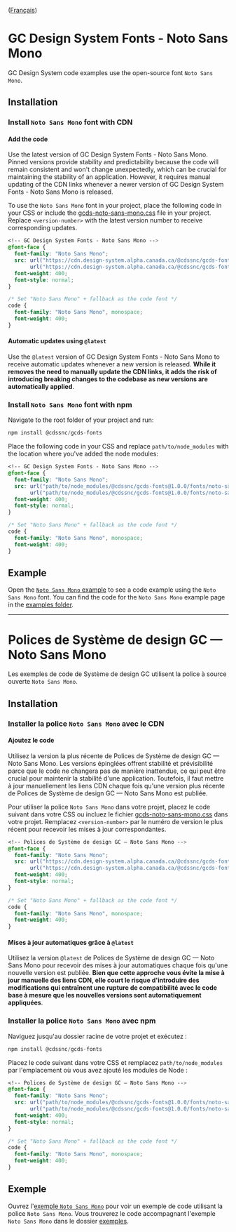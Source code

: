 ([Français](#polices-de-système-de-design-gc--noto-sans-mono))

# GC Design System Fonts - Noto Sans Mono

GC Design System code examples use the open-source font `Noto Sans Mono`.

## Installation

### Install `Noto Sans Mono` font with CDN

#### Add the code

Use the latest version of GC Design System Fonts - Noto Sans Mono. Pinned versions provide stability and predictability because the code will remain consistent and won't change unexpectedly, which can be crucial for maintaining the stability of an application. However, it requires manual updating of the CDN links whenever a newer version of GC Design System Fonts - Noto Sans Mono is released.

To use the `Noto Sans Mono` font in your project, place the following code in your CSS or include the [gcds-noto-sans-mono.css](https://github.com/cds-snc/gcds-fonts/blob/main/fonts/noto-sans-mono/gcds-noto-sans-mono.css) file in your project. Replace `<version-number>` with the latest version number to receive corresponding updates.

```css
<!-- GC Design System Fonts - Noto Sans Mono -->
@font-face {
  font-family: "Noto Sans Mono";
  src: url("https://cdn.design-system.alpha.canada.ca/@cdssnc/gcds-fonts@1.0.0/fonts/noto-sans-mono/gcds-noto-sans-mono.woff2") format("woff2"),
       url("https://cdn.design-system.alpha.canada.ca/@cdssnc/gcds-fonts@1.0.0/fonts/noto-sans-mono/gcds-noto-sans-mono.woff") format("woff");
  font-weight: 400;
  font-style: normal;
}

/* Set "Noto Sans Mono" + fallback as the code font */
code {
  font-family: "Noto Sans Mono", monospace;
  font-weight: 400;
}
```

#### Automatic updates using `@latest`

Use the `@latest` version of GC Design System Fonts - Noto Sans Mono to receive automatic updates whenever a new version is released. **While it removes the need to manually update the CDN links, it adds the risk of introducing breaking changes to the codebase as new versions are automatically applied**.

### Install `Noto Sans Mono` font with npm

Navigate to the root folder of your project and run:

```js
npm install @cdssnc/gcds-fonts
```

Place the following code in your CSS and replace `path/to/node_modules` with the location where you've added the node modules:

```css
<!-- GC Design System Fonts - Noto Sans Mono -->
@font-face {
  font-family: "Noto Sans Mono";
  src: url("path/to/node_modules/@cdssnc/gcds-fonts@1.0.0/fonts/noto-sans-mono/gcds-noto-sans-mono.woff2") format("woff2"),
       url("path/to/node_modules/@cdssnc/gcds-fonts@1.0.0/fonts/noto-sans-mono/gcds-noto-sans-mono.woff") format("woff");
  font-weight: 400;
  font-style: normal;
}

/* Set "Noto Sans Mono" + fallback as the code font */
code {
  font-family: "Noto Sans Mono", monospace;
  font-weight: 400;
}
```

## Example

Open the [`Noto Sans Mono` example]() to see a code example using the `Noto Sans Mono` font. You can find the code for the `Noto Sans Mono` example page in the [examples folder](https://github.com/cds-snc/gcds-fonts/tree/main/examples/noto-sans-mono).

---

# Polices de Système de design GC — Noto Sans Mono

Les exemples de code de Système de design GC utilisent la police à source ouverte `Noto Sans Mono`.

## Installation

### Installer la police `Noto Sans Mono` avec le CDN

#### Ajoutez le code

Utilisez la version la plus récente de Polices de Système de design GC — Noto Sans Mono. Les versions épinglées offrent stabilité et prévisibilité parce que le code ne changera pas de manière inattendue, ce qui peut être crucial pour maintenir la stabilité d'une application. Toutefois, il faut mettre à jour manuellement les liens CDN chaque fois qu'une version plus récente de Polices de Système de design GC — Noto Sans Mono est publiée.

Pour utiliser la police `Noto Sans Mono` dans votre projet, placez le code suivant dans votre CSS ou incluez le fichier [gcds-noto-sans-mono.css](https://github.com/cds-snc/gcds-fonts/blob/main/fonts/noto-sans-mono/gcds-noto-sans-mono.css) dans votre projet. Remplacez `<version-number>` par le numéro de version le plus récent pour recevoir les mises à jour correspondantes.

```css
<!-- Polices de Système de design GC — Noto Sans Mono -->
@font-face {
  font-family: "Noto Sans Mono";
  src: url("https://cdn.design-system.alpha.canada.ca/@cdssnc/gcds-fonts@1.0.0/fonts/noto-sans-mono/gcds-noto-sans-mono.woff2") format("woff2"),
       url("https://cdn.design-system.alpha.canada.ca/@cdssnc/gcds-fonts@1.0.0/fonts/noto-sans-mono/gcds-noto-sans-mono.woff") format("woff");
  font-weight: 400;
  font-style: normal;
}

/* Set "Noto Sans Mono" + fallback as the code font */
code {
  font-family: "Noto Sans Mono", monospace;
  font-weight: 400;
}
```

#### Mises à jour automatiques grâce à `@latest`

Utilisez la version `@latest` de Polices de Système de design GC — Noto Sans Mono pour recevoir des mises à jour automatiques chaque fois qu'une nouvelle version est publiée. **Bien que cette approche vous évite la mise à jour manuelle des liens CDN, elle court le risque d'introduire des modifications qui entraînent une rupture de compatibilité avec le code base à mesure que les nouvelles versions sont automatiquement appliquées**.

### Installer la police `Noto Sans Mono` avec npm

Naviguez jusqu'au dossier racine de votre projet et exécutez :

```js
npm install @cdssnc/gcds-fonts
```

Placez le code suivant dans votre CSS et remplacez `path/to/node_modules` par l'emplacement où vous avez ajouté les modules de Node :

```css
<!-- Polices de Système de design GC — Noto Sans Mono -->
@font-face {
  font-family: "Noto Sans Mono";
  src: url("path/to/node_modules/@cdssnc/gcds-fonts@1.0.0/fonts/noto-sans-mono/gcds-noto-sans-mono.woff2") format("woff2"),
       url("path/to/node_modules/@cdssnc/gcds-fonts@1.0.0/fonts/noto-sans-mono/gcds-noto-sans-mono.woff") format("woff");
  font-weight: 400;
  font-style: normal;
}

/* Set "Noto Sans Mono" + fallback as the code font */
code {
  font-family: "Noto Sans Mono", monospace;
  font-weight: 400;
}
```

## Exemple

Ouvrez l'[exemple `Noto Sans Mono`]() pour voir un exemple de code utilisant la police `Noto Sans Mono`. Vous trouverez le code accompagnant l'exemple `Noto Sans Mono` dans le dossier [exemples](https://github.com/cds-snc/gcds-fonts/tree/main/examples/noto-sans-mono).
